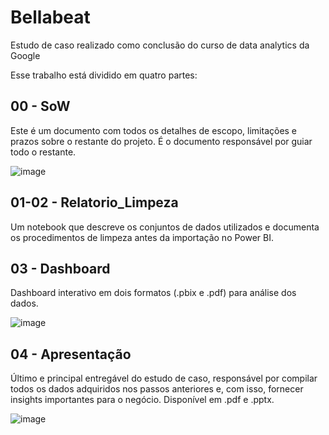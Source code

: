 # Bellabeat

Estudo de caso realizado como conclusão do curso de data analytics da Google

Esse trabalho está dividido em quatro partes:

## 00 - SoW

Este é um documento com todos os detalhes de escopo, limitações e prazos sobre o restante do projeto. 
É o documento responsável por guiar todo o restante.

![image](https://github.com/matheusaraujotrd/bellabeat/assets/75196977/42dee7e7-5f74-4da4-8d2a-b646c6022f3d)


## 01-02 - Relatorio_Limpeza

Um notebook que descreve os conjuntos de dados utilizados e documenta os procedimentos de limpeza antes da importação no Power BI.

## 03 - Dashboard

Dashboard interativo em dois formatos (.pbix e .pdf) para análise dos dados.

![image](https://github.com/matheusaraujotrd/bellabeat/assets/75196977/e700cad9-81be-4025-a938-61df3f4ae4d5)


## 04 - Apresentação

Último e principal entregável do estudo de caso, responsável por compilar todos os dados adquiridos nos passos anteriores e, com isso,
fornecer insights importantes para o negócio. Disponível em .pdf e .pptx.

![image](https://github.com/matheusaraujotrd/bellabeat/assets/75196977/c94ade36-5e76-4e08-84ee-7f2f988725ac)

